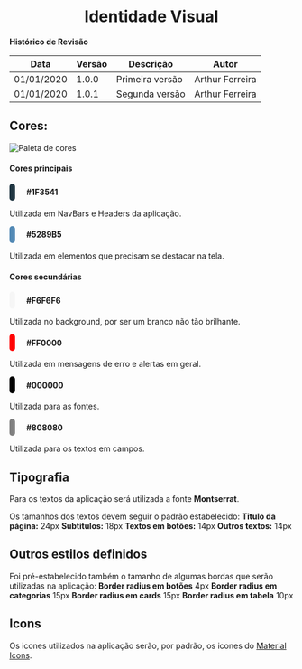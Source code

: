 <h1 style="text-align: center">Identidade Visual</h1>

**Histórico de Revisão**
<table class="table">
    <thead>
        <tr>
            <th scope="col">Data</th>
            <th scope="col">Versão</th>
            <th scope="col">Descrição</th>
            <th scope="col">Autor</th>
        </tr>
    </thead>
    <tbody>
        <!-- AINDA EM MOCK -->
        <tr>
            <td>01/01/2020</td>
            <td>1.0.0</td>
            <td>Primeira versão</td>
            <td href="https://github.com/ÃrthurFerreiraRodrigues">Arthur
                Ferreira</td>
        </tr>
        <tr>
            <td>01/01/2020</td>
            <td>1.0.1</td>
            <td>Segunda versão</td>
            <td href="https://github.com/ÃrthurFerreiraRodrigues">Arthur
                Ferreira</td>
        </tr>
    </tbody>
</table>


## Cores:

![Paleta de cores](./imagens/color_pallete.jpeg)

#### Cores principais

<div style="display: flex; width: 100%; flex-direction: row;
    align-items: center; margin-bottom:10px;">
    <div style="background-color: #1F3541; height:30px; width:10px;
        border-radius: 25px; margin-right: 20px;"></div>
    <b>#1F3541</b>
</div>

Utilizada em NavBars e Headers da aplicação.
<div style="display: flex; width: 100%; flex-direction: row;
    align-items: center; margin-bottom:10px;">
    <div style="background-color: #5289B5; height:30px; width:10px;
        border-radius: 25px; margin-right: 20px;"></div>
    <b>#5289B5</b>

</div>

Utilizada em elementos que precisam se destacar na tela.


#### Cores secundárias


<div style="display: flex; width: 100%; flex-direction: row;
    align-items: center; margin-bottom:10px;">
    <div style="background-color: #F6F6F6; height:30px; width:10px;
        border-radius: 25px; margin-right: 20px;"></div>
    <b>#F6F6F6</b>
</div>

Utilizada no background, por ser um branco não tão brilhante.
<div style="display: flex; width: 100%; flex-direction: row;
    align-items: center; margin-bottom:10px;">
    <div style="background-color: #FF0000; height:30px; width:10px;
        border-radius: 25px; margin-right: 20px;"></div>
    <b>#FF0000</b>

</div>

Utilizada em mensagens de erro e alertas em geral.

<div style="display: flex; width: 100%; flex-direction: row;
    align-items: center; margin-bottom:10px;">
    <div style="background-color: #000000; height:30px; width:10px;
        border-radius: 50px; margin-right: 20px;"></div>
    <b>#000000</b>

</div>

Utilizada para as fontes.


<div style="display: flex; width: 100%; flex-direction: row;
    align-items: center; margin-bottom:10px;">
    <div style="background-color: #808080; height:30px; width:10px;
        border-radius: 50px; margin-right: 20px;"></div>
    <b>#808080</b>
</div>

Utilizada para os textos em campos.


## Tipografia

Para os textos da aplicação será utilizada a fonte **Montserrat**.

Os tamanhos dos textos devem seguir o padrão estabelecido:
**Titulo da página:** 24px
**Subtitulos:** 18px
**Textos em botões:** 14px
**Outros textos:** 14px

## Outros estilos definidos

Foi pré-estabelecido também o tamanho de algumas bordas que serão
utilizadas na aplicação:
**Border radius em botões** 4px
**Border radius em categorias** 15px
**Border radius em cards** 15px
**Border radius em tabela** 10px


## Icons

Os icones utilizados na aplicação serão, por padrão, os icones do
[Material Icons](https://material.io/resources/icons/?style=baseline).
